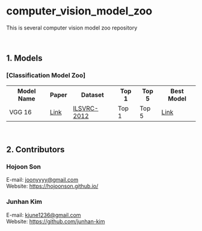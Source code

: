 # computer_vision_model_zoo
This is several computer vision model zoo repository

<br>

## 1. Models
### [Classification Model Zoo]
<table>
    <tr>
        <th>Model Name</th>
        <th>Paper</th>
        <th>Dataset</th>
        <th>Top 1</th>
        <th>Top 5</th>
        <th>Best Model</th>
    </tr>
    <tr>
        <td>VGG 16</td><!-- Model Name !-->
        <td><a href='https://arxiv.org/abs/1409.1556'>Link</a></td><!-- Paper !-->
        <td><a href='https://image-net.org/challenges/LSVRC/2012/'>ILSVRC-2012</a></td><!-- Dataset Link !-->
        <td>Top 1</td><!-- Top 1 Performance !-->
        <td>Top 5</td><!-- Top 5 Performance !-->
        <td><a href=''>Link</a></td><!-- Best Model Link !-->
    </tr>
</table>

<br>

## 2. Contributors
### Hojoon Son
E-mail: joonyyyy@gmail.com<br>
Website: https://hojoonson.github.io/
### Junhan Kim
E-mail: kjune1236@gmail.com<br>
Website: https://github.com/junhan-kim